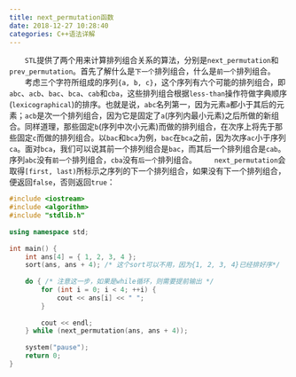 ```yaml
---
title: next_permutation函数
date: 2018-12-27 10:28:40
categories: C++语法详解
---
```

&emsp;&emsp;`STL`提供了两个用来计算排列组合关系的算法，分别是`next_permutation`和`prev_permutation`。首先了解什么是`下一个`排列组合，什么是`前一个`排列组合。
&emsp;&emsp;考虑三个字符所组成的序列`{a, b, c}`，这个序列有六个可能的排列组合，即`abc`、`acb`、`bac`、`bca`、`cab`和`cba`，这些排列组合根据`less-than`操作符做字典顺序(`lexicographical`)的排序。也就是说，`abc`名列第一，因为元素`a`都小于其后的元素；`acb`是次一个排列组合，因为它是固定了`a`(序列内最小元素)之后所做的新组合。同样道理，那些固定`b`(序列中次小元素)而做的排列组合，在次序上将先于那些固定`c`而做的排列组合。以`bac`和`bca`为例，`bac`在`bca`之前，因为次序`ac`小于序列`ca`。面对`bca`，我们可以说其前一个排列组合是`bac`，而其后一个排列组合是`cab`。序列`abc`没有`前一个`排列组合，`cba`没有`后一个`排列组合。
&emsp;&emsp;`next_permutation`会取得`[first, last)`所标示之序列的下一个排列组合，如果没有下一个排列组合，便返回`false`，否则返回`true`：

``` cpp
#include <iostream>
#include <algorithm>
#include "stdlib.h"
​
using namespace std;
​
int main() {
    int ans[4] = { 1, 2, 3, 4 };
    sort(ans, ans + 4); /* 这个sort可以不用，因为{1, 2, 3, 4}已经排好序*/
​
    do { /* 注意这一步，如果是while循环，则需要提前输出 */
        for (int i = 0; i < 4; ++i) {
            cout << ans[i] << " ";
        }
​
        cout << endl;
    } while (next_permutation(ans, ans + 4));
​
    system("pause");
    return 0;
}
```
